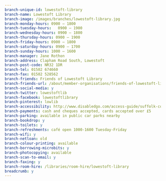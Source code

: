 ```yaml
---
branch-unique-id: lowestoft-library
branch-name: Lowestoft Library
branch-image: /images/branches/lowestoft-library.jpg
branch-monday-hours: 0900 – 1800
branch-tuesday-hours:	0900 – 1900
branch-wednesday-hours: 0900 – 1800
branch-thursday-hours: 0900 – 1900
branch-friday-hours: 0900 – 1800
branch-saturday-hours: 0900 – 1700
branch-sunday-hours: 1000 – 1600
branch-manager: Jane Rothon
branch-address: Clapham Road South, Lowestoft
branch-post-code: NR32 1DR
branch-tel: 01502 674660
branch-fax: 01502 528562
branch-friends: Friends of Lowestoft Library
branch-friends-url: /about/member-organisations/friends-of-lowestoft-library
branch-social-media: y
branch-twitter: lowestoftlib
branch-facebook: lowestoftlibrary
branch-pinterest: lowlib
branch-accessibility: http://www.disabledgo.com/access-guide/suffolk-county-council/lowestoft-library-2
branch-payments: cash and cheques accepted, cards accepted over £5
branch-parking: available in public car parks nearby
branch-bookdrop: y
branch-toilets: y
branch-refreshments: café open 1000-1600 Tuesday-Friday
branch-wifi: y
branch-netloan: old
branch-colour-printing: available
branch-borrowing-microbits: y
branch-photocopying: available
branch-scan-to-email: y
branch-faxing: y
branch-room-hire: /libraries/room-hire/lowestoft-library
breadcrumb: y
---
```

